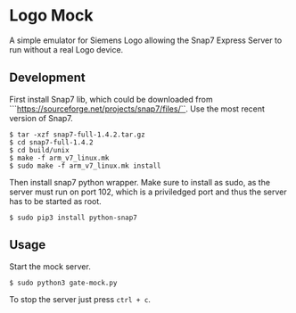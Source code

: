 # Logo Mock

A simple emulator for Siemens Logo allowing the Snap7 Express Server to run without a real Logo device.

## Development
First install Snap7 lib, which could be downloaded  from ```https://sourceforge.net/projects/snap7/files/``. Use the most recent version of Snap7.

```
$ tar -xzf snap7-full-1.4.2.tar.gz
$ cd snap7-full-1.4.2
$ cd build/unix
$ make -f arm_v7_linux.mk
$ sudo make -f arm_v7_linux.mk install
```

Then install snap7 python wrapper. Make sure to install as sudo, as the server must run on port 102, which is a priviledged port and thus the server has to be started as root.

```
$ sudo pip3 install python-snap7
```

## Usage

Start the mock server.

```
$ sudo python3 gate-mock.py
```

To stop the server just press ```ctrl + c```.
